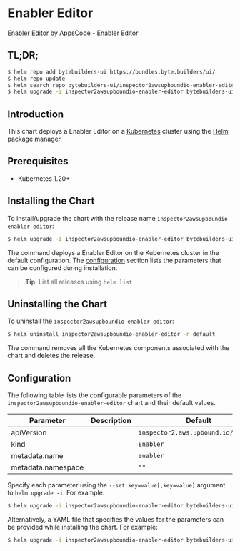 # Enabler Editor

[Enabler Editor by AppsCode](https://byte.builders) - Enabler Editor

## TL;DR;

```bash
$ helm repo add bytebuilders-ui https://bundles.byte.builders/ui/
$ helm repo update
$ helm search repo bytebuilders-ui/inspector2awsupboundio-enabler-editor --version=v0.4.18
$ helm upgrade -i inspector2awsupboundio-enabler-editor bytebuilders-ui/inspector2awsupboundio-enabler-editor -n default --create-namespace --version=v0.4.18
```

## Introduction

This chart deploys a Enabler Editor on a [Kubernetes](http://kubernetes.io) cluster using the [Helm](https://helm.sh) package manager.

## Prerequisites

- Kubernetes 1.20+

## Installing the Chart

To install/upgrade the chart with the release name `inspector2awsupboundio-enabler-editor`:

```bash
$ helm upgrade -i inspector2awsupboundio-enabler-editor bytebuilders-ui/inspector2awsupboundio-enabler-editor -n default --create-namespace --version=v0.4.18
```

The command deploys a Enabler Editor on the Kubernetes cluster in the default configuration. The [configuration](#configuration) section lists the parameters that can be configured during installation.

> **Tip**: List all releases using `helm list`

## Uninstalling the Chart

To uninstall the `inspector2awsupboundio-enabler-editor`:

```bash
$ helm uninstall inspector2awsupboundio-enabler-editor -n default
```

The command removes all the Kubernetes components associated with the chart and deletes the release.

## Configuration

The following table lists the configurable parameters of the `inspector2awsupboundio-enabler-editor` chart and their default values.

|     Parameter      | Description |                    Default                     |
|--------------------|-------------|------------------------------------------------|
| apiVersion         |             | <code>inspector2.aws.upbound.io/v1beta1</code> |
| kind               |             | <code>Enabler</code>                           |
| metadata.name      |             | <code>enabler</code>                           |
| metadata.namespace |             | <code>""</code>                                |


Specify each parameter using the `--set key=value[,key=value]` argument to `helm upgrade -i`. For example:

```bash
$ helm upgrade -i inspector2awsupboundio-enabler-editor bytebuilders-ui/inspector2awsupboundio-enabler-editor -n default --create-namespace --version=v0.4.18 --set apiVersion=inspector2.aws.upbound.io/v1beta1
```

Alternatively, a YAML file that specifies the values for the parameters can be provided while
installing the chart. For example:

```bash
$ helm upgrade -i inspector2awsupboundio-enabler-editor bytebuilders-ui/inspector2awsupboundio-enabler-editor -n default --create-namespace --version=v0.4.18 --values values.yaml
```
